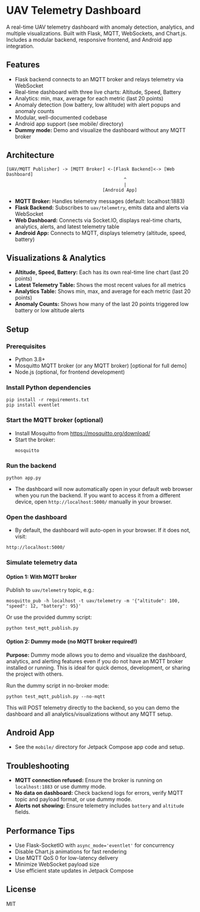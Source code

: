 # UAV Telemetry Dashboard

A real-time UAV telemetry dashboard with anomaly detection, analytics, and multiple visualizations. Built with Flask, MQTT, WebSockets, and Chart.js. Includes a modular backend, responsive frontend, and Android app integration.

## Features
- Flask backend connects to an MQTT broker and relays telemetry via WebSocket
- Real-time dashboard with three live charts: Altitude, Speed, Battery
- Analytics: min, max, average for each metric (last 20 points)
- Anomaly detection (low battery, low altitude) with alert popups and anomaly counts
- Modular, well-documented codebase
- Android app support (see mobile/ directory)
- **Dummy mode:** Demo and visualize the dashboard without any MQTT broker

## Architecture
```
[UAV/MQTT Publisher] -> [MQTT Broker] <-[Flask Backend]<-> [Web Dashboard]
                                            ^
                                            |
                                    [Android App]
```

- **MQTT Broker:** Handles telemetry messages (default: localhost:1883)
- **Flask Backend:** Subscribes to `uav/telemetry`, emits data and alerts via WebSocket
- **Web Dashboard:** Connects via Socket.IO, displays real-time charts, analytics, alerts, and latest telemetry table
- **Android App:** Connects to MQTT, displays telemetry (altitude, speed, battery)

## Visualizations & Analytics
- **Altitude, Speed, Battery:** Each has its own real-time line chart (last 20 points)
- **Latest Telemetry Table:** Shows the most recent values for all metrics
- **Analytics Table:** Shows min, max, and average for each metric (last 20 points)
- **Anomaly Counts:** Shows how many of the last 20 points triggered low battery or low altitude alerts

## Setup
### Prerequisites
- Python 3.8+
- Mosquitto MQTT broker (or any MQTT broker) [optional for full demo]
- Node.js (optional, for frontend development)

### Install Python dependencies
```
pip install -r requirements.txt
pip install eventlet
```

### Start the MQTT broker (optional)
- Install Mosquitto from https://mosquitto.org/download/
- Start the broker:
  ```
  mosquitto
  ```

### Run the backend
```
python app.py
```

- The dashboard will now automatically open in your default web browser when you run the backend. If you want to access it from a different device, open `http://localhost:5000/` manually in your browser.

### Open the dashboard

- By default, the dashboard will auto-open in your browser. If it does not, visit:

```
http://localhost:5000/
```

### Simulate telemetry data
#### **Option 1: With MQTT broker**
Publish to `uav/telemetry` topic, e.g.:
```
mosquitto_pub -h localhost -t uav/telemetry -m '{"altitude": 100, "speed": 12, "battery": 95}'
```
Or use the provided dummy script:
```
python test_mqtt_publish.py
```

#### **Option 2: Dummy mode (no MQTT broker required!)**
**Purpose:** Dummy mode allows you to demo and visualize the dashboard, analytics, and alerting features even if you do not have an MQTT broker installed or running. This is ideal for quick demos, development, or sharing the project with others.

Run the dummy script in no-broker mode:
```
python test_mqtt_publish.py --no-mqtt
```
This will POST telemetry directly to the backend, so you can demo the dashboard and all analytics/visualizations without any MQTT setup.

## Android App
- See the `mobile/` directory for Jetpack Compose app code and setup.

## Troubleshooting
- **MQTT connection refused:** Ensure the broker is running on `localhost:1883` or use dummy mode.
- **No data on dashboard:** Check backend logs for errors, verify MQTT topic and payload format, or use dummy mode.
- **Alerts not showing:** Ensure telemetry includes `battery` and `altitude` fields.

## Performance Tips
- Use Flask-SocketIO with `async_mode='eventlet'` for concurrency
- Disable Chart.js animations for fast rendering
- Use MQTT QoS 0 for low-latency delivery
- Minimize WebSocket payload size
- Use efficient state updates in Jetpack Compose

## License
MIT
